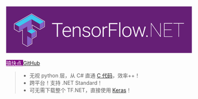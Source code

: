 <!-- # TensorFlow.NET -->

![logo](../_images/tf.net.logo.png ":no-zoom")

<div class="text-center mt-5">
    <a class="btn btn-lg mb-3 me-md-3" style="background-color: purple; color: white" href="#/zh-cn/essentials/introduction?id=快速入门">
        搞快点
    </a>
    <a class="btn btn-lg btn-outline-secondary mb-3" href="https://github.com/SciSharp/TensorFlow.NET">
        GitHub
    </a>
</div>

> -   无视 python 层，从 C# 直通 [C 代码](https://www.tensorflow.org/)，效率++！
> -   跨平台！支持 .NET Standard！
> -   可无需下载整个 TF.NET，直接使用 [Keras](<(https://www.nuget.org/packages/TensorFlow.Keras/)>)！

